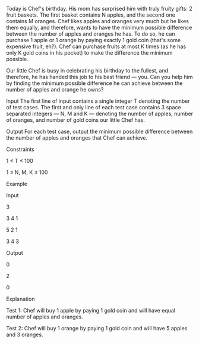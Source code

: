 Today is Chef's birthday. His mom has surprised him with truly fruity gifts: 2 fruit baskets. The first basket contains N apples, and the second one contains M oranges. Chef likes apples and oranges very much but he likes them equally, and therefore, wants to have the minimum possible difference between the number of apples and oranges he has. To do so, he can purchase 1 apple or 1 orange by paying exactly 1 gold coin (that's some expensive fruit, eh?). Chef can purchase fruits at most K times (as he has only K gold coins in his pocket) to make the difference the minimum possible.

Our little Chef is busy in celebrating his birthday to the fullest, and therefore, he has handed this job to his best friend — you. Can you help him by finding the minimum possible difference he can achieve between the number of apples and orange he owns?

Input
The first line of input contains a single integer T denoting the number of test cases. The first and only line of each test case contains 3 space separated integers — N, M and K — denoting the number of apples, number of oranges, and number of gold coins our little Chef has.

Output
For each test case, output the minimum possible difference between the number of apples and oranges that Chef can achieve.

Constraints

1 ≤ T ≤ 100

1 ≤ N, M, K ≤ 100

Example

Input

3

3 4 1

5 2 1

3 4 3

Output

0

2

0

Explanation

Test 1: Chef will buy 1 apple by paying 1 gold coin and will have equal number of apples and oranges.

Test 2: Chef will buy 1 orange by paying 1 gold coin and will have 5 apples and 3 oranges.
